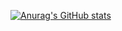 [![Anurag's GitHub stats](https://github-readme-stats.vercel.app/api?username=kbh97102)](https://github.com/anuraghazra/github-readme-stats)
